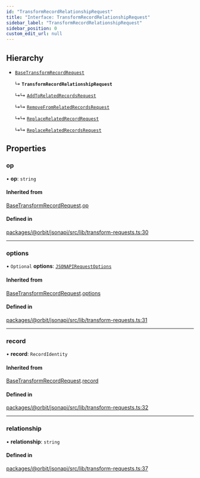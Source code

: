 ```yaml
---
id: "TransformRecordRelationshipRequest"
title: "Interface: TransformRecordRelationshipRequest"
sidebar_label: "TransformRecordRelationshipRequest"
sidebar_position: 0
custom_edit_url: null
---
```


## Hierarchy

- [`BaseTransformRecordRequest`](BaseTransformRecordRequest.md)

  ↳ **`TransformRecordRelationshipRequest`**

  ↳↳ [`AddToRelatedRecordsRequest`](AddToRelatedRecordsRequest.md)

  ↳↳ [`RemoveFromRelatedRecordsRequest`](RemoveFromRelatedRecordsRequest.md)

  ↳↳ [`ReplaceRelatedRecordRequest`](ReplaceRelatedRecordRequest.md)

  ↳↳ [`ReplaceRelatedRecordsRequest`](ReplaceRelatedRecordsRequest.md)

## Properties

### op

• **op**: `string`

#### Inherited from

[BaseTransformRecordRequest](BaseTransformRecordRequest.md).[op](BaseTransformRecordRequest.md#op)

#### Defined in

[packages/@orbit/jsonapi/src/lib/transform-requests.ts:30](https://github.com/orbitjs/orbit/blob/6e0cbd41/packages/@orbit/jsonapi/src/lib/transform-requests.ts#L30)

___

### options

• `Optional` **options**: [`JSONAPIRequestOptions`](JSONAPIRequestOptions.md)

#### Inherited from

[BaseTransformRecordRequest](BaseTransformRecordRequest.md).[options](BaseTransformRecordRequest.md#options)

#### Defined in

[packages/@orbit/jsonapi/src/lib/transform-requests.ts:31](https://github.com/orbitjs/orbit/blob/6e0cbd41/packages/@orbit/jsonapi/src/lib/transform-requests.ts#L31)

___

### record

• **record**: `RecordIdentity`

#### Inherited from

[BaseTransformRecordRequest](BaseTransformRecordRequest.md).[record](BaseTransformRecordRequest.md#record)

#### Defined in

[packages/@orbit/jsonapi/src/lib/transform-requests.ts:32](https://github.com/orbitjs/orbit/blob/6e0cbd41/packages/@orbit/jsonapi/src/lib/transform-requests.ts#L32)

___

### relationship

• **relationship**: `string`

#### Defined in

[packages/@orbit/jsonapi/src/lib/transform-requests.ts:37](https://github.com/orbitjs/orbit/blob/6e0cbd41/packages/@orbit/jsonapi/src/lib/transform-requests.ts#L37)
